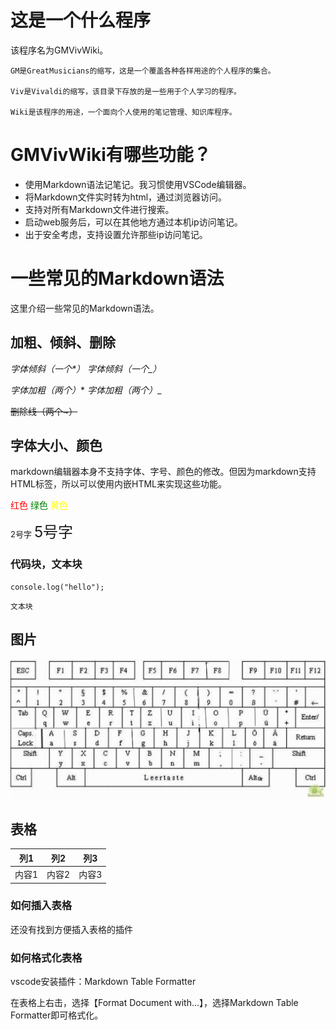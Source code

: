 # 这是一个什么程序
该程序名为GMVivWiki。
`````
GM是GreatMusicians的缩写，这是一个覆盖各种各样用途的个人程序的集合。

Viv是Vivaldi的缩写，该目录下存放的是一些用于个人学习的程序。

Wiki是该程序的用途，一个面向个人使用的笔记管理、知识库程序。
`````

# GMVivWiki有哪些功能？

+ 使用Markdown语法记笔记。我习惯使用VSCode编辑器。
+ 将Markdown文件实时转为html，通过浏览器访问。
+ 支持对所有Markdown文件进行搜索。
+ 启动web服务后，可以在其他地方通过本机ip访问笔记。
+ 出于安全考虑，支持设置允许那些ip访问笔记。

# 一些常见的Markdown语法
这里介绍一些常见的Markdown语法。

## 加粗、倾斜、删除
*字体倾斜（一个\*）*
_字体倾斜（一个\_）_

**字体加粗（两个*）**
__字体加粗（两个_）__

~~删除线（两个~）~~

## 字体大小、颜色
markdown编辑器本身不支持字体、字号、颜色的修改。但因为markdown支持HTML标签，所以可以使用内嵌HTML来实现这些功能。

<font color=#FF000 >红色</font>
<font color=#008000 >绿色</font>
<font color=#FFFF00 >黄色</font>

<font size=2 >2号字</font>
<font size=5 >5号字</font>

### 代码块，文本块
`````
console.log("hello");
`````

`````
文本块
`````

## 图片
![](images/de.jpg)

## 表格
| 列1   | 列2   | 列3   |
|-------|-------|-------|
| 内容1 | 内容2 | 内容3 |

### 如何插入表格
还没有找到方便插入表格的插件

### 如何格式化表格
vscode安装插件：Markdown Table Formatter

在表格上右击，选择【Format Document with...】，选择Markdown Table Formatter即可格式化。

